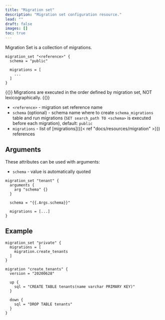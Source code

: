 ```yaml
---
title: "Migration set"
description: "Migration set configuration resource."
lead: ""
draft: false
images: []
toc: true
---
```


Migration Set is a collection of migrations.

```hcl {lineNos=true}
migration_set "<reference>" {
  schema = "public"

  migrations = [
    ...
  ]
}
```

{{<alert context="warning">}}
Migrations are executed in the order defined by migration set, NOT lexicographically.
{{</alert>}}

- `<reference>` - migration set reference name
- `schema` (optional) - schema name where to create `schema_migrations` table and run migrations (`SET search_path TO <schema>` is executed before each migration), default: `public`
- `migrations` - list of [migrations]({{< ref "docs/resources/migration" >}}) references

## Arguments

These attributes can be used with arguments:

- `schema` - value is automatically quoted

```hcl {lineNos=true}
migration_set "tenant" {
  arguments {
    arg "schema" {}
  }

  schema = "{{.Args.schema}}"

  migrations = [...]
}
```

## Example

```hcl {lineNos=true}
migration_set "private" {
  migrations = [
    migration.create_tenants
  ]
}

migration "create_tenants" {
  version = "20200628"

  up {
    sql = "CREATE TABLE tenants(name varchar PRIMARY KEY)"
  }

  down {
    sql = "DROP TABLE tenants"
  }
}
```

